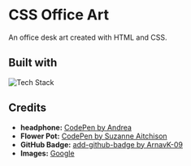 # CSS Office Art

An office desk art created with HTML and CSS.

## Built with

![Tech Stack](https://skillicons.dev/icons?i=html,css)

## Credits

- **headphone:** [CodePen by Andrea](https://codepen.io/debo0030/pen/WXdVWg)
- **Flower Pot:** [CodePen by Suzanne Aitchison](https://codepen.io/aitchiss/pen/rNxvPGB)
- **GitHub Badge:** [add-github-badge by ArnavK-09](https://github.com/ArnavK-09/add-github-badge)
- **Images:** [Google](https://www.google.com)